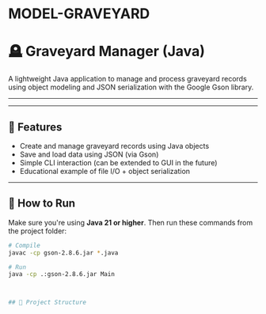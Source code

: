 ﻿# MODEL-GRAVEYARD

# 🪦 Graveyard Manager (Java)

A lightweight Java application to manage and process graveyard records using object modeling and JSON serialization with the Google Gson library.

---

---

## 📌 Features

- Create and manage graveyard records using Java objects
- Save and load data using JSON (via Gson)
- Simple CLI interaction (can be extended to GUI in the future)
- Educational example of file I/O + object serialization

---

## 🚀 How to Run

Make sure you're using **Java 21 or higher**. Then run these commands from the project folder:

```bash
# Compile
javac -cp gson-2.8.6.jar *.java

# Run
java -cp .:gson-2.8.6.jar Main



## 📁 Project Structure


